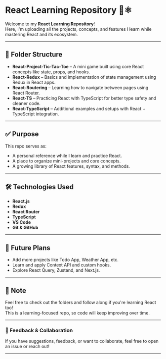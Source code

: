 # React Learning Repository 🧠⚛️

Welcome to my **React Learning Repository**!  
Here, I'm uploading all the projects, concepts, and features I learn while mastering React and its ecosystem.

---

## 📂 Folder Structure

- **React-Project-Tic-Tac-Toe** – A mini game built using core React concepts like state, props, and hooks.
- **React-Redux** – Basics and implementation of state management using Redux in React apps.
- **React-Routering** – Learning how to navigate between pages using React Router.
- **React-TS** – Practicing React with TypeScript for better type safety and cleaner code.
- **React-TypeScript** – Additional examples and setups with React + TypeScript integration.

---

## ✅ Purpose

This repo serves as:
- A personal reference while I learn and practice React.
- A place to organize mini-projects and core concepts.
- A growing library of React features, syntax, and methods.

---

## 🛠 Technologies Used

- **React.js**
- **Redux**
- **React Router**
- **TypeScript**
- **VS Code**
- **Git & GitHub**

---

## 🚀 Future Plans

- Add more projects like Todo App, Weather App, etc.
- Learn and apply Context API and custom hooks.
- Explore React Query, Zustand, and Next.js.

---

## 📌 Note

Feel free to check out the folders and follow along if you're learning React too!  
This is a learning-focused repo, so code will keep improving over time.

---

### 💬 Feedback & Collaboration

If you have suggestions, feedback, or want to collaborate, feel free to open an issue or reach out!

---

